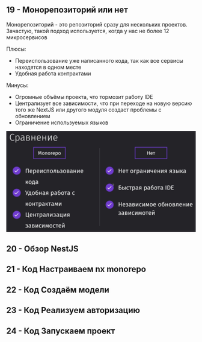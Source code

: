
## 19 - Монорепозиторий или нет

Монорепозиторий - это репозиторий сразу для нескольких проектов.
Зачастую, такой подход используется, когда у нас не более 12 микросервисов

Плюсы:
- Переиспользование уже написанного кода, так как все сервисы находятся в одном месте
- Удобная работа  контрактами

Минусы:
- Огромные объёмы проекта, что тормозит работу IDE
- Централизует все зависимости, что при переходе на новую версию того же NextJS или другого модуля создаст проблемы с обновлением
- Ограничение используемых языков

![](_png/Pasted%20image%2020230201193048.png)








## 20 - Обзор NestJS







## 21 - Код Настраиваем nx monorepo







## 22 - Код Создаём модели







## 23 - Код Реализуем авторизацию







## 24 - Код Запускаем проект








